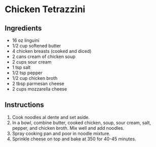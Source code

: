 # Chicken Tetrazzini

## Ingredients
- 16 oz linguini
- 1/2 cup softened butter
- 4 chicken breasts (cooked and diced)
- 2 cans cream of chicken soup
- 2 cups sour cream
- 1 tsp salt
- 1/2 tsp pepper
- 1/2 cup chicken broth
- 2 tbsp parmesan cheese
- 2 cups mozzarella cheese

## Instructions
1. Cook noodles al dente and set aside.
2. In a bowl, combine butter, cooked chicken, soup, sour cream, salt, pepper, and chicken broth. Mix well and add noodles.
3. Spray cooking pan and poor in noodle mixture.
4. Sprinkle cheese on top and bake at 350 for 40-45 minutes.
